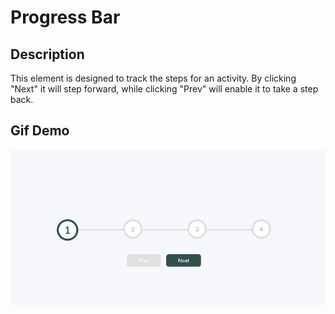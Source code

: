 #  Progress Bar

## Description 

   This element is designed to track the steps for an activity. By clicking "Next" it will step forward, while clicking "Prev" will enable it to take a step back.
   
## Gif Demo

   ![progress bar](Assets/Progress-Bar.gif)
   
   
